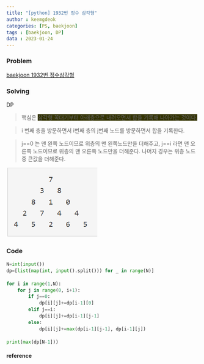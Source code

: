 ```yaml
---
title: "[python] 1932번 정수 삼각형"
author : keemgdeok
categories: [PS, baekjoon]
tags : [baekjoon, DP]
data : 2023-01-24
---
```



### Problem
[baekjoon 1932번 정수삼각형](https://www.acmicpc.net/problem/1932)

  

### Solving
DP
> 핵심은 <span style="background-color:#333300"> 삼각형 꼭대기부터 아래층으로 내려오면서 합을 기록해 나아가는 것이다.</span>

> i 번째 층을 방문하면서 i번째 층의 j번째 노드를 방문하면서 합을 기록한다.

> j\==0 는 맨 왼쪽 노드이므로 위층의 맨 왼쪽노드만을 더해주고, j\==i 라면 맨 오른쪽 노드이므로 위층의 맨 오른쪽 노드만을 더해준다.
> 나머지 경우는 위층 노드 중 큰값을 더해준다.

![1932](/assets/img/1932.png)


### Code
```py
N=int(input())
dp=[list(map(int, input().split())) for _ in range(N)]

for i in range(1,N):
    for j in range(0, i+1):
        if j==0:
            dp[i][j]+=dp[i-1][0]
        elif j==i:
            dp[i][j]+=dp[i-1][j-1]
        else:
            dp[i][j]+=max(dp[i-1][j-1], dp[i-1][j])

print(max(dp[N-1]))
```


#### reference



